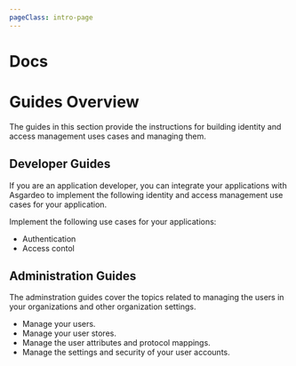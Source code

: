```yaml
---
pageClass: intro-page
---
```


# Docs

# Guides Overview

The guides in this section provide the instructions for building identity and access management uses cases and managing them.

## Developer Guides

If you are an application developer, you can integrate your applications with Asgardeo to implement the following identity and access management use cases for your application.

Implement the following use cases for your applications:

-   <a :href="$withBase('/guides/applications/')">Authentication</a>
-   <a :href="$withBase('/guides/applications/access-control/')">Access contol</a>

## Administration Guides

The adminstration guides cover the topics related to managing the users in your organizations and other organization settings.

-   <a :href="$withBase('/guides/users/')">Manage your users</a>.
-   <a :href="$withBase('/guides/users/')">Manage your user stores</a>.
-   <a :href="$withBase('/guides/organization-settings/attributes/')">Manage the user attributes and protocol mappings</a>.
-   <a :href="$withBase('/guides/organization-settings/')">Manage the settings and security of your user accounts</a>.